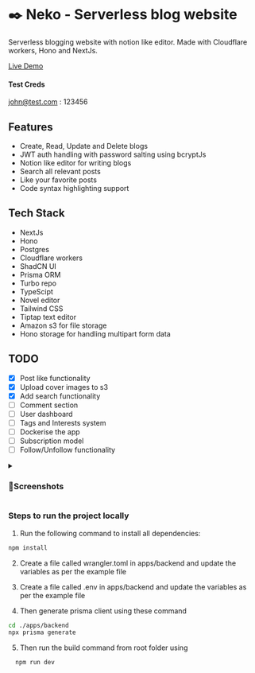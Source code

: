 # ✒️ Neko - Serverless blog website

Serverless blogging website with notion like editor. Made with Cloudflare workers, Hono and NextJs.

[Live Demo](https://neko-serverless-blogging-website-frontend.vercel.app/)
#### Test Creds
john@test.com : 123456

## Features
- Create, Read, Update and Delete blogs
- JWT auth handling with password salting using bcryptJs
- Notion like editor for writing blogs
- Search all relevant posts
- Like your favorite posts
- Code syntax highlighting support

## Tech Stack
- NextJs
- Hono
- Postgres
- Cloudflare workers
- ShadCN UI
- Prisma ORM
- Turbo repo
- TypeScipt
- Novel editor
- Tailwind CSS
- Tiptap text editor
- Amazon s3 for file storage
- Hono storage for handling multipart form data

## TODO
- [x] Post like functionality
- [x] Upload cover images to s3
- [x] Add search functionality
- [ ] Comment section
- [ ] User dashboard
- [ ] Tags and Interests system
- [ ] Dockerise the app
- [ ] Subscription model
- [ ] Follow/Unfollow functionality

<details>
  <summary><h3>🌈Screenshots</h3></summary>
  
<img src="https://imgur.com/GDx04RC.png" width=40%>
<img src="https://imgur.com/A8CXDHJ.png" width=40%>
<img src="https://imgur.com/NrZudj0.png" width=40%>
<img src="https://imgur.com/c9ZgFIC.png" width=40%>
<img src="https://imgur.com/T1QtXOe.png" width=40%>
<img src="https://imgur.com/T6hR6WF.png" width=40%>
<img src="https://imgur.com/r32e0zZ.png" width=40%>
  
</details>

### Steps to run the project locally

1. Run the following command to install all dependencies:

```sh
npm install
```

2. Create a file called wrangler.toml in apps/backend and update the variables as per the example file

3. Create a file called .env in apps/backend and update the variables as per the example file 

4. Then generate prisma client using these command

```sh
cd ./apps/backend
npx prisma generate
```

5. Then run the build command from root folder using
```sh
  npm run dev
```

